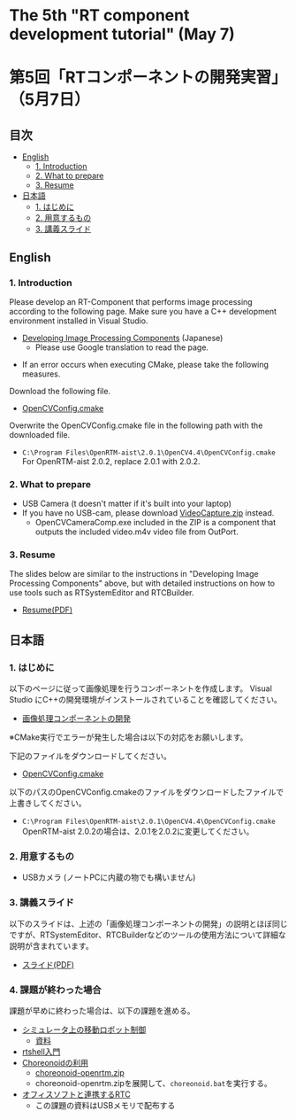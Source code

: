 # The 5th "RT component development tutorial" (May 7)
# 第5回「RTコンポーネントの開発実習」（5月7日）

## 目次
<!-- TOC -->

- [English](English)
  - [1. Introduction](#1-introduction)
  - [2. What to prepare](#2-what-to-prepare)
  - [3. Resume](#3-resume)
- [日本語](日本語)
  - [1. はじめに](#1-はじめに)
  - [2. 用意するもの](#2-用意するもの)
  - [3. 講義スライド](#3-講義スライド)

<!-- /TOC -->

## English
### 1. Introduction
Please develop an RT-Component that performs image processing according to the following page.
Make sure you have a C++ development environment installed in Visual Studio.

- [Developing Image Processing Components](https://openrtm.org/openrtm/ja/node/7151) (Japanese)
  - Please use Google translation to read the page.

* If an error occurs when executing CMake, please take the following measures.

Download the following file.

- [OpenCVConfig.cmake](OpenCVConfig.cmake)

Overwrite the OpenCVConfig.cmake file in the following path with the downloaded file.

- `C:\Program Files\OpenRTM-aist\2.0.1\OpenCV4.4\OpenCVConfig.cmake`
For OpenRTM-aist 2.0.2, replace 2.0.1 with 2.0.2.

### 2. What to prepare

- USB Camera (t doesn't matter if it's built into your laptop)
- If you have no USB-cam, please download [VideoCapture.zip](https://github.com/sealbreeder/TMU-Ubiquitous-Robotics/raw/master/VideoCapture.zip) instead.
  - OpenCVCameraComp.exe included in the ZIP is a component that outputs the included video.m4v video file from OutPort.
  
### 3. Resume

The slides below are similar to the instructions in "Developing Image Processing Components" above, but with detailed instructions on how to use tools such as RTSystemEditor and RTCBuilder.

- [Resume(PDF)](250507_TMU_Ubiquitous_en.pdf)

## 日本語
### 1. はじめに

以下のページに従って画像処理を行うコンポーネントを作成します。
Visual Studio にC++の開発環境がインストールされていることを確認してください。

- [画像処理コンポーネントの開発](https://openrtm.org/openrtm/ja/node/7151)

※CMake実行でエラーが発生した場合は以下の対応をお願いします。

下記のファイルをダウンロードしてください。

- [OpenCVConfig.cmake](OpenCVConfig.cmake)

以下のパスのOpenCVConfig.cmakeのファイルをダウンロードしたファイルで上書きしてください。

- `C:\Program Files\OpenRTM-aist\2.0.1\OpenCV4.4\OpenCVConfig.cmake`
OpenRTM-aist 2.0.2の場合は、2.0.1を2.0.2に変更してください。

### 2. 用意するもの

- USBカメラ (ノートPCに内蔵の物でも構いません)
<!--
- USBカメラがない場合、[VideoCapture.zip](https://github.com/sealbreeder/TMU-Ubiquitous-Robotics/raw/master/VideoCapture.zip) をダウンロードしてください。
  - ZIPを展開した中に入っているOpenCVCameraComp.exeは同梱されているvideo.m4v 動画ファイルをOutPortから出力するコンポーネントです。
-->

### 3. 講義スライド

以下のスライドは、上述の「画像処理コンポーネントの開発」の説明とほぼ同じですが、RTSystemEditor、RTCBuilderなどのツールの使用方法について詳細な説明が含まれています。

- [スライド(PDF)](250507_TMU_Ubiquitous_ja.pdf)

### 4. 課題が終わった場合

課題が早めに終わった場合は、以下の課題を進める。

- [シミュレータ上の移動ロボット制御](https://openrtm.org/openrtm/ja/node/6550)
  - [資料](https://github.com/OpenRTM/RTM_Tutorial/releases/download/online_0.3/RTM_Tutorial.zip)
- [rtshell入門](https://openrtm.org/openrtm/ja/node/7097)
- [Choreonoidの利用](https://openrtm.org/openrtm/ja/node/6396)
  - [choreonoid-openrtm.zip](https://github.com/Nobu19800/OpenRTMPythonPlugin/releases/download/0.0.0/choreonoid-openrtm.zip)
  - choreonoid-openrtm.zipを展開して、`choreonoid.bat`を実行する。
- [オフィスソフトと連携するRTC](https://openrtm.org/openrtm/ja/node/6586)
  - この課題の資料はUSBメモリで配布する
